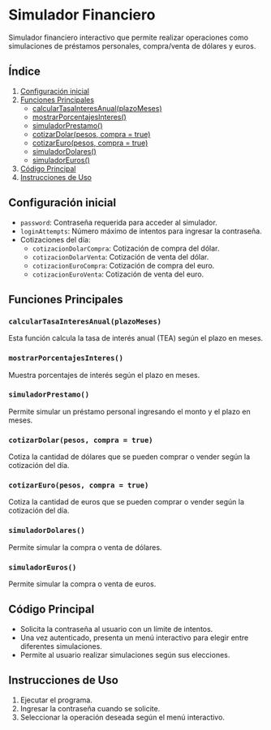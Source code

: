 # Simulador Financiero

Simulador financiero interactivo que permite realizar operaciones como simulaciones de préstamos personales, compra/venta de dólares y euros.

## Índice

1. [Configuración inicial](#configuración-inicial)
2. [Funciones Principales](#funciones-principales)
   - [calcularTasaInteresAnual(plazoMeses)](#calculartasadeinteresanualplazomeses)
   - [mostrarPorcentajesInteres()](#mostrarporcentajesinteres)
   - [simuladorPrestamo()](#simuladorprestamo)
   - [cotizarDolar(pesos, compra = true)](#cotizardolarpesos-compra--true)
   - [cotizarEuro(pesos, compra = true)](#cotizareuropesos-compra--true)
   - [simuladorDolares()](#simuladordolares)
   - [simuladorEuros()](#simuladoreuros)
3. [Código Principal](#código-principal)
4. [Instrucciones de Uso](#instrucciones-de-uso)

## Configuración inicial

- `password`: Contraseña requerida para acceder al simulador.
- `loginAttempts`: Número máximo de intentos para ingresar la contraseña.
- Cotizaciones del día:
  - `cotizacionDolarCompra`: Cotización de compra del dólar.
  - `cotizacionDolarVenta`: Cotización de venta del dólar.
  - `cotizacionEuroCompra`: Cotización de compra del euro.
  - `cotizacionEuroVenta`: Cotización de venta del euro.

## Funciones Principales

### `calcularTasaInteresAnual(plazoMeses)`

Esta función calcula la tasa de interés anual (TEA) según el plazo en meses.

### `mostrarPorcentajesInteres()`

Muestra porcentajes de interés según el plazo en meses.

### `simuladorPrestamo()`

Permite simular un préstamo personal ingresando el monto y el plazo en meses.

### `cotizarDolar(pesos, compra = true)`

Cotiza la cantidad de dólares que se pueden comprar o vender según la cotización del día.

### `cotizarEuro(pesos, compra = true)`

Cotiza la cantidad de euros que se pueden comprar o vender según la cotización del día.

### `simuladorDolares()`

Permite simular la compra o venta de dólares.

### `simuladorEuros()`

Permite simular la compra o venta de euros.

## Código Principal

- Solicita la contraseña al usuario con un límite de intentos.
- Una vez autenticado, presenta un menú interactivo para elegir entre diferentes simulaciones.
- Permite al usuario realizar simulaciones según sus elecciones.

## Instrucciones de Uso

1. Ejecutar el programa.
2. Ingresar la contraseña cuando se solicite.
3. Seleccionar la operación deseada según el menú interactivo.
